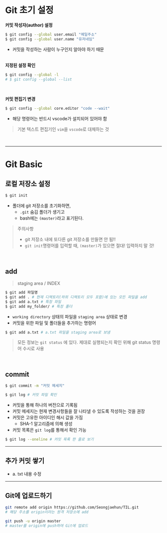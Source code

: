 # Git 초기 설정

**커밋 작성자(author) 설정**

```bash
$ git config --global user.email "메일주소"
$ git config --global user.name "유저네임"
```

- 커밋을 작성하는 사람이 누구인지 알아야 하기 때문

<br> **지정된 설정 확인**

```bash
$ git config --global -l
# $ git config --global --list
```

<br>

**커밋 편집기 변경**

```bash
$ git config --global core.editor "code --wait"
```

- 해당 명령어는 반드시 vscode가 설치되어 있어야 함

> 기본 텍스트 편집기인 `vim`을 `vscode`로 대체하는 것

<br>

---

# Git Basic

## 로컬 저장소 설정

```bash
$ git init
```

- 폴더에 git 저장소를 초기화하면,
  - `.git` 숨김 폴더가 생기고
  - bash에는 `(master)`라고 표기된다.

> 주의사항
>
> - git 저장소 내에 또다른 git 저장소를 만들면 안 됨!!
> - `git init`명령어를 입력할 때, `(master)`가 있으면 절대! 입력하지 말 것!

<br>

## add

> staging area / INDEX

```BASH
$ git add 파일명
$ git add . # 현재 디렉토리(하위 디렉토리 모두 포함)에 있는 모든 파일을 add
$ git add a.txt # 특정 파일
$ git add my_folder/ # 특정 폴더
```

- `working directory` 상태의 파일을 `staging area` 상태로 변경
- 커밋을 위한 파일 및 폴더들을 추가하는 명령어

```bash
$ git add a.txt # a.txt 파일을 staging area로 보냄
```

> 모든 정보는 `git status` 에 있다. 제대로 실행되는지 확인 위해 git status 명령어 수시로 사용

<br>

## commit

```bash
$ git commit -m "커밋 메세지"
```

```bash
$ git log # 커밋 파일 확인
```

- 커밋을 통해 하나의 버전으로 기록됨
- 커밋 메세지는 현재 변경사항들을 잘 나타낼 수 있도록 작성하는 것을 권장
- 커밋은 고유한 아이디인 해시 값을 가짐
  - SHA-1 알고리즘에 의해 생성
- 커밋 목록은 `git log`를 통해서 확인 가능

```bash
$ git log --oneline # 커밋 목록 한 줄로 보기
```

---

## 추가 커밋 쌓기

- a. txt 내용 수정





---

## Git에 업로드하기

```bash
git remote add origin https://github.com/Seongjaehun/TIL.git
# 해당 주소를 origin이라는 원격 저장소에 add

git push -u origin master
# master를 origin에 push하여 Git에 업로드
```





